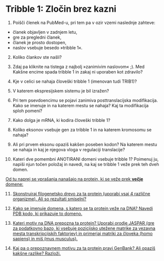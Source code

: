 # Tribble 1: Zločin brez kazni

1) Poišči členek na PubMed-u, pri tem pa v ozir vzemi naslednje zahteve:
- članek objavljen v zadnjem letu,
- gre za pregledni članek,
- članek je prosto dostopen,
- naslov vsebuje besedo »tribble 1«.

2) Koliko člankov ste našli?

3) Zdaj pa kliknite na tistega z najbolj »zanimivim naslovom« ;). Med Kakšne encime spada tribble 1 in zakaj ni uporaben kot zdravilo?

4) Kje v celici se nahaja človeški tribble 1 (imenovan tudi TRIB1)?

5) V katerem ekspresijskem sistemu je bil izražen?

6) Pri tem psevdoencimu se pojavi zanimiva posttranslacijska modifikacija. Kako se imenuje in na katerem mestu se nahaja? Kaj ta modifikacija sploh pomeni?

7) Kako dolga je mRNA, ki kodira človeški tribble 1?

8) Koliko eksonov vsebuje gen za tribble 1 in na katerem kromosomu se nahaja?

9) Ali pri prvem eksonu opaziš kakšen poseben kodon? Na katerem mestu se nahaja in kaj je njegova vloga v regulaciji translacije?

10) Kateri dve pomembni ANOTIRANI domeni vsebuje tribble 1? Poimenuj ju, napiši njun točen položaj in navedi, na kaj se tribble 1 veže prek teh dveh domen.

<u>Od tu naprej se vprašanja nanašajo na protein, ki se veže prek **večje** domene:<u>

11) Skonstruiraj filogenetsko drevo za ta protein (uporabi vsaj 4 različne organizme). Ali so rezultati smiselni?

12) Kako se imenuje domena, s katero se ta protein veže na DNA? Navedi PDB kodo, ki prikazuje to domeno.

13) Kateri motiv na DNA prepozna ta protein? Uporabi orodje JASPAR (gre za podatkovno bazo, ki vsebuje pozicijsko utežene matrike za vezavna mesta transkripcijskih faktorjev) in primerjaj matriki za človeka (homo sapiens) in miš (mus musculus).

14) Kaj pa o prepoznavnem motivu za ta protein pravi GenBank? Ali opaziš kakšne razlike? Razloži.






